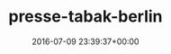 ---
title:		"presse-tabak-berlin"
type:		"upload"
description:		"TBC"
date:		"2016-07-09 23:39:37+00:00"
album:		"city"
filename:		"presse-tabak-berlin.md"
series:		""
cl_public_id:		"city/presse-tabak-berlin"
cl_version:		1497000399
format:		"tiff"
bytes:		5226820
width:		2158
height:		1440
exposure_mode:		"Auto"
program:		"Aperture-priority AE"
aperture:		"2.8"
focal_length:		"16.0 mm"
iso:		"800"
shutter_speed:		"1/20"
metering:		"Multi-segment"
flash:		"Off, Did not fire"
white_balance:		"Custom"
colour_temp:		"3150"
has_crop:		"true"
orientation:		"Horizontal (normal)"
camera_model:		"NIKON D800"
lens_info:		"16mm f/2.8"
artist:		"No artist info"
x_resolution:		"300"
y_resolution:		"300"
---